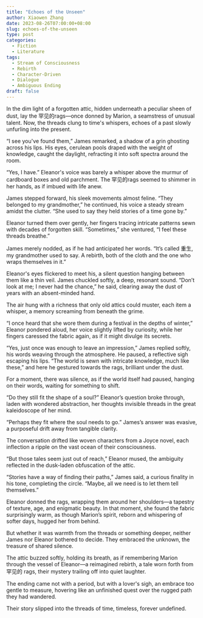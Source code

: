 ```yaml
---
title: "Echoes of the Unseen"
author: Xiaowen Zhang
date: 2023-08-26T07:00:00+08:00
slug: echoes-of-the-unseen
type: post
categories:
  - Fiction
  - Literature
tags:
  - Stream of Consciousness
  - Rebirth
  - Character-Driven
  - Dialogue
  - Ambiguous Ending
draft: false
---
```


In the dim light of a forgotten attic, hidden underneath a peculiar sheen of dust, lay the 罕见的rags—once donned by Marion, a seamstress of unusual talent. Now, the threads clung to time's whispers, echoes of a past slowly unfurling into the present.

“I see you've found them,” James remarked, a shadow of a grin ghosting across his lips. His eyes, cerulean pools draped with the weight of knowledge, caught the daylight, refracting it into soft spectra around the room.

“Yes, I have.” Eleanor's voice was barely a whisper above the murmur of cardboard boxes and old parchment. The 罕见的rags seemed to shimmer in her hands, as if imbued with life anew.

James stepped forward, his sleek movements almost feline. “They belonged to my grandmother,” he continued, his voice a steady stream amidst the clutter. “She used to say they held stories of a time gone by.”

Eleanor turned them over gently, her fingers tracing intricate patterns sewn with decades of forgotten skill. “Sometimes,” she ventured, “I feel these threads breathe.”

James merely nodded, as if he had anticipated her words. “It’s called 重生, my grandmother used to say. A rebirth, both of the cloth and the one who wraps themselves in it.”

Eleanor's eyes flickered to meet his, a silent question hanging between them like a thin veil. James chuckled softly, a deep, resonant sound. “Don’t look at me; I never had the chance,” he said, clearing away the dust of years with an absent-minded hand.

The air hung with a richness that only old attics could muster, each item a whisper, a memory screaming from beneath the grime.

“I once heard that she wore them during a festival in the depths of winter,” Eleanor pondered aloud, her voice slightly lifted by curiosity, while her fingers caressed the fabric again, as if it might divulge its secrets.

“Yes, just once was enough to leave an impression,” James replied softly, his words weaving through the atmosphere. He paused, a reflective sigh escaping his lips. “The world is sewn with intricate knowledge, much like these,” and here he gestured towards the rags, brilliant under the dust.

For a moment, there was silence, as if the world itself had paused, hanging on their words, waiting for something to shift.

“Do they still fit the shape of a soul?” Eleanor’s question broke through, laden with wondered abstraction, her thoughts invisible threads in the great kaleidoscope of her mind.

“Perhaps they fit where the soul needs to go.” James’s answer was evasive, a purposeful drift away from tangible clarity.

The conversation drifted like woven characters from a Joyce novel, each inflection a ripple on the vast ocean of their consciousness.

“But those tales seem just out of reach,” Eleanor mused, the ambiguity reflected in the dusk-laden obfuscation of the attic.

“Stories have a way of finding their paths,” James said, a curious finality in his tone, completing the circle. “Maybe, all we need is to let them tell themselves.”

Eleanor donned the rags, wrapping them around her shoulders—a tapestry of texture, age, and enigmatic beauty. In that moment, she found the fabric surprisingly warm, as though Marion’s spirit, reborn and whispering of softer days, hugged her from behind.

But whether it was warmth from the threads or something deeper, neither James nor Eleanor bothered to decide. They embraced the unknown, the treasure of shared silence.

The attic buzzed softly, holding its breath, as if remembering Marion through the vessel of Eleanor—a reimagined rebirth, a tale worn forth from 罕见的 rags, their mystery trailing off into quiet laughter.

The ending came not with a period, but with a lover's sigh, an embrace too gentle to measure, hovering like an unfinished quest over the rugged path they had wandered.

Their story slipped into the threads of time, timeless, forever undefined.